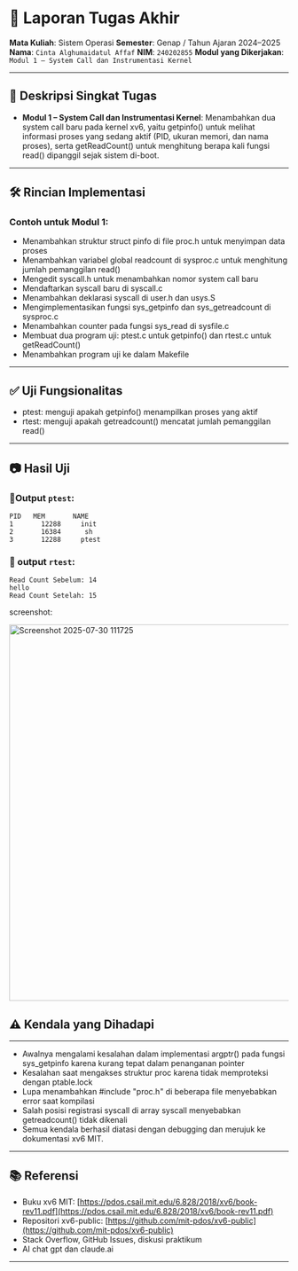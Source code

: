 # 📝 Laporan Tugas Akhir

**Mata Kuliah**: Sistem Operasi
**Semester**: Genap / Tahun Ajaran 2024–2025
**Nama**: `Cinta Alghumaidatul Affaf`
**NIM**: `240202855`
**Modul yang Dikerjakan**:
`Modul 1 – System Call dan Instrumentasi Kernel`

---

## 📌 Deskripsi Singkat Tugas

* **Modul 1 – System Call dan Instrumentasi Kernel**:
  Menambahkan dua system call baru pada kernel xv6, yaitu getpinfo() untuk melihat informasi proses yang sedang aktif (PID, ukuran memori, dan nama proses), serta getReadCount() untuk menghitung berapa kali fungsi read() dipanggil sejak sistem di-boot.
---

## 🛠️ Rincian Implementasi

### Contoh untuk Modul 1:

* Menambahkan struktur struct pinfo di file proc.h untuk menyimpan data proses
* Menambahkan variabel global readcount di sysproc.c untuk menghitung jumlah pemanggilan read()
* Mengedit syscall.h untuk menambahkan nomor system call baru
* Mendaftarkan syscall baru di syscall.c
* Menambahkan deklarasi syscall di user.h dan usys.S
* Mengimplementasikan fungsi sys_getpinfo dan sys_getreadcount di sysproc.c
* Menambahkan counter pada fungsi sys_read di sysfile.c
* Membuat dua program uji: ptest.c untuk getpinfo() dan rtest.c untuk getReadCount()
* Menambahkan program uji ke dalam Makefile
---

## ✅ Uji Fungsionalitas

* ptest: menguji apakah getpinfo() menampilkan proses yang aktif
* rtest: menguji apakah getreadcount() mencatat jumlah pemanggilan read()

---

## 📷 Hasil Uji

### 📍Output `ptest`:

```
PID	  MEM   	NAME
1   	12288	  init
2	    16384	   sh
3	    12288	  ptest

```

### 📍 output `rtest`:

```
Read Count Sebelum: 14
hello
Read Count Setelah: 15
```
screenshot:

<img width="628" height="679" alt="Screenshot 2025-07-30 111725" src="https://github.com/user-attachments/assets/b3007a28-d171-4746-a64b-8d3a8ea3ae11" />



## ⚠️ Kendala yang Dihadapi
---

* Awalnya mengalami kesalahan dalam implementasi argptr() pada fungsi sys_getpinfo karena kurang tepat dalam penanganan pointer
* Kesalahan saat mengakses struktur proc karena tidak memproteksi dengan ptable.lock
* Lupa menambahkan #include "proc.h" di beberapa file menyebabkan error saat kompilasi
* Salah posisi registrasi syscall di array syscall menyebabkan getreadcount() tidak dikenali
* Semua kendala berhasil diatasi dengan debugging dan merujuk ke dokumentasi xv6 MIT.

---

## 📚 Referensi

* Buku xv6 MIT: [https://pdos.csail.mit.edu/6.828/2018/xv6/book-rev11.pdf](https://pdos.csail.mit.edu/6.828/2018/xv6/book-rev11.pdf)
* Repositori xv6-public: [https://github.com/mit-pdos/xv6-public](https://github.com/mit-pdos/xv6-public)
* Stack Overflow, GitHub Issues, diskusi praktikum
* AI chat gpt dan claude.ai

---

